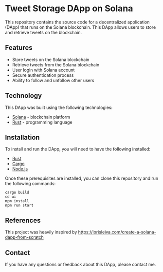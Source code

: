 
# Tweet Storage DApp on Solana

This repository contains the source code for a decentralized application (DApp) that runs on the Solana blockchain. This DApp allows users to store and retrieve tweets on the blockchain.

## Features 

- Store tweets on the Solana blockchain
- Retrieve tweets from the Solana blockchain
- User login with Solana account
- Secure authentication process
- Ability to follow and unfollow other users

## Technology

This DApp was built using the following technologies:

- [Solana](https://solana.com/) - blockchain platform
- [Rust](https://www.rust-lang.org/) - programming language

## Installation

To install and run the DApp, you will need to have the following installed:

- [Rust](https://www.rust-lang.org/)
- [Cargo](https://doc.rust-lang.org/cargo/)
- [Node.js](https://nodejs.org/)

Once these prerequisites are installed, you can clone this repository and run the following commands:

```
cargo build
cd ui
npm install
npm run start
```

## References

This project was heavily inspired by https://lorisleiva.com/create-a-solana-dapp-from-scratch

## Contact

If you have any questions or feedback about this DApp, please contact me.